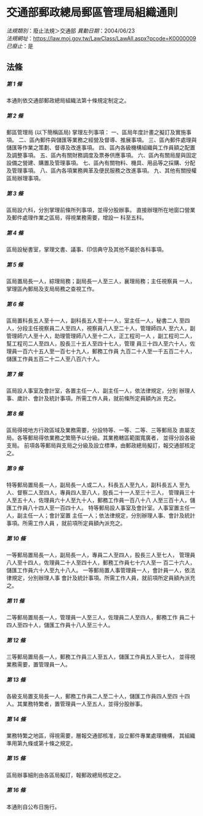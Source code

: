# 交通部郵政總局郵區管理局組織通則

*法規類別*：廢止法規＞交通部
*異動日期*：2004/06/23  
*法規網址*：https://law.moj.gov.tw/LawClass/LawAll.aspx?pcode=K0000009
*已廢止*：是


## 法條
##### 第 1 條
本通則依交通部郵政總局組織法第十條規定制定之。

##### 第 2 條
郵區管理局 (以下簡稱區局) 掌理左列事項：
一、區局年度計畫之擬訂及實施事項。
二、區內郵件與儲匯等業務之經營及督導、推展事項。
三、區內郵件處理與儲匯等作業之策劃、督導及改進事項。
四、區內各級機構組織與工作員額之配置及調整事項。
五、區內有關財務調度及票券供應事項。
六、區內有關局屋與固定設備之營建、購置及管理事項。
七、區內有關物料、機具、用品等之採購、分配及管理事項。
八、區內各項業務興革及便民服務之改進事項。
九、其他有關授權區局辦理事項。


##### 第 3 條
區局設六科，分別掌理前條所列事項，並得分股辦事。
直接辦理所在地窗口營業及郵件處理作業之區局，得視業務需要，增設一
科至五科。

##### 第 4 條
區局設秘書室，掌理文書、議事、印信典守及其他不屬於各科事項。

##### 第 5 條
區局置局長一人，綜理局務；副局長一人至三人，襄理局務；主任視察員
一人，掌理區內郵局及支局局務之查視工作。

##### 第 6 條
區局置科長五人至十一人，副科長五人至十一人，室主任一人，秘書二人
至四人，分段主任視察員二人至四人，視察員八人至二十人，管理師四人
至六人，副管理師六人至十人，助理管理師八人至十二人，正工程司一人
，副工程司二人，幫工程司二人至四人，股長三十五人至四十七人，管理
員三十四人至六十人，佐理員一百六十五人至一百七十九人，郵務工作員
九百二十人至一千五百二十人，儲匯工作員五百二十二人至八百六十人。

##### 第 7 條
區局設人事室及會計室，各置主任一人、副主任一人，依法律規定，分別
辦理人事、歲計、會計及統計事項。所需工作人員，就前條所定員額內派
充之。

##### 第 8 條
區局得視地方行政區域及業務需要，分設特等、一等、二等、三等郵局及
直屬支局。各等郵局得依業務之繁簡予以分級。其業務轄區範圍寬廣者，
並得分設各級支局。
前項各等郵局與支局之分級及設立標準，由郵政總局擬訂，報交通部核定
之。

##### 第 9 條
特等郵局置局長一人，副局長一人或二人，科長五人至九人，副科長五人
至九人、督察二人至四人，專員四人至八人，股長二十一人至三十三人，
管理員三十人至五十人，佐理員六十人至九十人，郵務工作員一百八十八
人至三百十人，儲匯工作員八十四人至一百四十人。
特等郵局設人事室及會計室。人事室置主任一人，副主任一人；會計室置
主任一人；依法律規定，分別辦理人事、會計及統計事項。所需工作人員
，就前項所定員額內派充之。

##### 第 10 條
一等郵局置局長一人，副局長一人，專員二人至四人，股長三人至七人，
管理員八人至十四人，佐理員二十人至四十人，郵務工作員七十六人至一
百二十六人，儲匯工作員六十人至九十八人。
一等郵局置人事管理員一人，會計員一人，依法律規定，分別辦理人事
會計及統計事項。所需工作人員，就前項所定員額內派充之。

##### 第 11 條
二等郵局置局長一人，管理員一人至三人，佐理員二人至四人，郵務工作
員二十四人至四十人，儲匯工作員十八人至三十人。

##### 第 12 條
三等郵局置局長一人，郵務工作員三人至五人，儲匯工作員五人至七人，
並得視業務需要，置管理員一人。

##### 第 13 條
各級支局置支局長一人，郵務工作員二人至二十人，儲匯工作員四人至四
十四人。其業務特繁者，置管理員一人至五人，並得分股辦事。

##### 第 14 條
業務特繁之地區，得視需要，層報交通部核准，設立郵件專業處理機構，
其組織準用第九條或第十條之規定。

##### 第 15 條
區局辦事細則由各區局擬訂，報郵政總局核定之。

##### 第 16 條
本通則自公布日施行。


